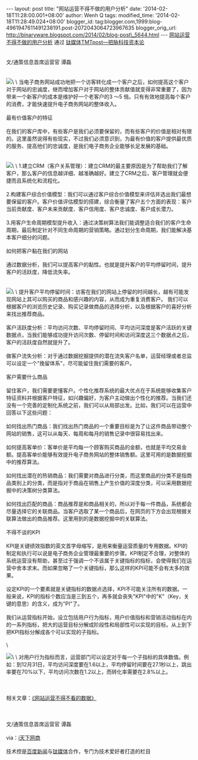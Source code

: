 --- layout: post title: "网站运营不得不做的用户分析" date:
'2014-02-18T11:28:00.001+08:00' author: Wenh Q tags: modified\_time:
'2014-02-18T11:28:49.024+08:00' blogger\_id:
tag:blogger.com,1999:blog-4961947611491238191.post-2072043064723967635
blogger\_orig\_url:
http://binaryware.blogspot.com/2014/02/blog-post\_5644.html ---
[网站运营不得不做的用户分析](http://www.tmtpost.com/93754.html) 通过
[钛媒体TMTpost—把脉科技资本论](http://www.tmtpost.com/)\
\
\
文/通策信息首席运营官 谭磊\
\
\
![](https://images-blogger-opensocial.googleusercontent.com/gadgets/proxy?url=http%3A%2F%2Fwww.tmtpost.com%2Fwp-content%2Fuploads%2F2014%2F02%2F13926879480.jpg&container=blogger&gadget=a&rewriteMime=image%2F*)\
\
当电子商务网站成功地把一个访客转化成一个客户之后，如何提高这个客户对于网站的忠诚度，继而增加客户对于网站的整体贡献值就变得非常重要了，因为带来一个新客户的成本是维护好一个老客户的3
～5
倍。只有有效地提高每个客户的消费，才能快速提升电子商务网站的整体收入。\
\
最有价值客户的特征\
\
在我们的客户库中，有些客户是我们必须要保留的，而有些客户的价值是相对有限的。这里虽然说得有些现实，不过我们必须意识到，为最有价值的客户提供最优质的服务、提高他们的忠诚度，是我们电子商务企业能够长足发展的基础。\
\
\
![](https://images-blogger-opensocial.googleusercontent.com/gadgets/proxy?url=http%3A%2F%2Fwww.tmtpost.com%2Fwp-content%2Fuploads%2F2014%2F02%2F139268806263-560x395.png&container=blogger&gadget=a&rewriteMime=image%2F*)\
\
1.建立CRM（客户关系管理）：建立CRM的最主要原因是为了帮助我们了解客户，那么客户的信息越详细、越准确越好。建立了CRM之后，客户管理就会便捷而且系统化和流程化。\
\
2.构建客户综合价值模型：我们可以通过客户综合价值模型来评估并选出我们最想要保留的客户。客户价值评估模型的搭建，综合衡量了客户五个方面的表现：客户当前贡献度、客户未来贡献度、客户信用度、客户忠诚度、客户成长潜力。\
\
3.用客户生命周期模型提升收入：通过决策树算法我们能调整适合我们的客户生命周期，最后制定针对不同生命周期的营销策略。通过划分生命周期，我们能解决基本客户细分的问题。\
\
如何把客户黏在我们的网站\
\
通过数据分析，我们可以提高客户的黏性。也就是提升客户的平均停留时间，提升客户的活跃度，降低流失率。\
\
\
![](https://images-blogger-opensocial.googleusercontent.com/gadgets/proxy?url=http%3A%2F%2Fwww.tmtpost.com%2Fwp-content%2Fuploads%2F2014%2F02%2F139268810666-560x386.png&container=blogger&gadget=a&rewriteMime=image%2F*)\
\
提升客户平均停留时间：访客在我们的网站上停留的时间越长，越有可能发现网站上其可以购买的商品和感兴趣的内容，从而成为重复消费客户。
我们可以根据客户的浏览历史记录、购买记录做商品的选择分析，以及根据客户的喜好分析来找出推荐商品。\
\
客户活跃度分析：平均访问次数、平均停留时间、平均访问深度是客户活跃的关键数据点，当我们能够成功提升访问次数、停留时间和访问深度这三个数据点之后，客户的活跃度自然就提升了。\
\
做客户流失分析：对于通过数据挖掘提供的潜在流失客户名单，运营经理或者总监可以设定一个"挽留体系"，尽可能留住我们需要的客户。\
\
客户需要什么商品\
\
留住客户，我们需要更懂客户。个性化推荐系统的最大优点在于系统能够收集客户特征资料并根据客户特征，如兴趣偏好，为客户主动做出个性化的推荐。当我们还没有一个完善的定制化系统之前，我们可以从局部出发。比如，我们可以在运营中回答以下这些问题：\
\
如何找出热门商品：我们找出热门商品的一个重要目标是为了让这件商品带动整个网站的销售，这可以从每天、每周和每月的销售记录中很容易找出来。\
\
如何提高客单价：客单价是平均每一个顾客购买商品的金额，也就是平均交易金额。提高客单价能够有效提升电子商务网站的整体销售额。这里可用的是数据挖掘中的推荐算法。\
\
如何找出潜在的热销商品：我们需要对商品进行分类，而这里商品的分类不是指商品类别上的分类，而是指对于商品在销售上产生价值的深度分类，可以采用数据挖掘中的决策树分类算法。\
\
如何找出匹配的商品：商品推荐是和商品相关的，所以对于每一件商品，系统都会尽量选择它的关联商品。当客户选取了某一个商品后，在网页的下方会出现根据关联算法做出的商品推荐。这里用到的是数据挖掘中的关联算法。\
\
不得不谈的KPI\
\
KPI是关键绩效指数的英文首字母缩写，是用来衡量运营质量的专用数据。KPI的制定和执行可以说是电子商务企业管理最重要的步骤。KPI制定不合理，对整体的系统运营没有帮助，甚至过于强调一个不该属于关键指标的指标，会使得我们在运营中舍本求末。而如果忽略了一个关键指标，那么这样的KPI可能不会有太多的效果。\
\
设定KPI的一个要素就是关键指标的数据点选择，KPI不可能关注所有的数据。一般来说，KPI的指标个数应当是三到五个，再多就会丧失"KPI"中的"K"（Key，关键的意思）的含义，成为"PI"了。\
\
我们从运营指标开始，设立包括用户行为指标，用户价值指标和营销活动指标在内的一系列指标，把大的运营目标分解成阶段性和局部性可以实现的目标。从上到下把KPI指标分解成各个可以实现的子指标。\
\
\

![](https://images-blogger-opensocial.googleusercontent.com/gadgets/proxy?url=http%3A%2F%2Fwww.tmtpost.com%2Fwp-content%2Fuploads%2F2014%2F02%2F139268817094.png&container=blogger&gadget=a&rewriteMime=image%2F*)\
\
对用户行为指标而言，运营部门可以设定对于每一个子指标的具体数值。例如：到12月31日，平均访问深度要在1.6以上，平均停留时间要在27.1秒以上，跳出率要在70%以下，平均访问次数在1.2以上，而转化率需要在2.8%以上。\
\
 \
\
相关文章：[《网站运营不得不看的数据》](http://www.tmtpost.com/93362.html)\
\
 \
\
文/通策信息首席运营官 谭磊\
\
via：[i天下网商](http://www.iwshang.com/Post/Default/Index/pid/33689.html)\
\
技术控是[百度新闻](http://news.baidu.com/)与[钛媒体](http://www.tmtpost.com/)合作，专门为技术爱好者打造的栏目
